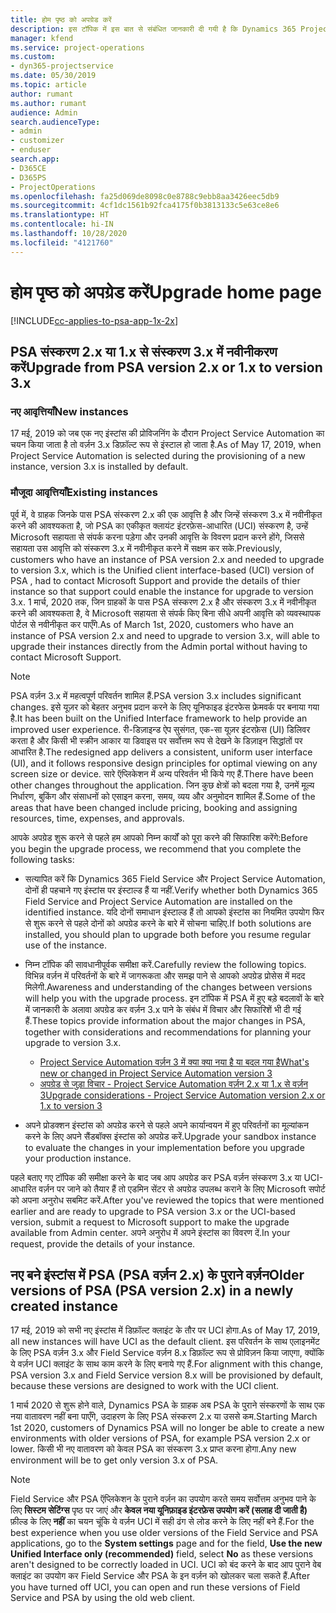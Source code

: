 ```yaml
---
title: होम पृष्ठ को अपग्रेड करें
description: इस टॉपिक में इस बात से संबंधित जानकारी दी गयी है कि Dynamics 365 Project Service Automation में नई और बदली हुई विशेषताओं के बारे में महत्वपूर्ण जानकारी कहाँ से मिल सकती है और अपग्रेड कर नवीनतम संस्करण पाने की प्रोसेस क्या है.
manager: kfend
ms.service: project-operations
ms.custom:
- dyn365-projectservice
ms.date: 05/30/2019
ms.topic: article
author: rumant
ms.author: rumant
audience: Admin
search.audienceType:
- admin
- customizer
- enduser
search.app:
- D365CE
- D365PS
- ProjectOperations
ms.openlocfilehash: fa25d069de8098c0e8788c9ebb8aa3426eec5db9
ms.sourcegitcommit: 4cf1dc1561b92fca4175f0b3813133c5e63ce8e6
ms.translationtype: HT
ms.contentlocale: hi-IN
ms.lasthandoff: 10/28/2020
ms.locfileid: "4121760"
---
```

# <a name="upgrade-home-page"></a><span data-ttu-id="60274-103">होम पृष्ठ को अपग्रेड करें</span><span class="sxs-lookup"><span data-stu-id="60274-103">Upgrade home page</span></span>

[!INCLUDE[cc-applies-to-psa-app-1x-2x](../includes/cc-applies-to-psa-app-1x-2x.md)]

## <a name="upgrade-from-psa-version-2x-or-1x-to-version-3x"></a><span data-ttu-id="60274-104">PSA संस्करण 2.x या 1.x से संस्करण 3.x में नवीनीकरण करें</span><span class="sxs-lookup"><span data-stu-id="60274-104">Upgrade from PSA version 2.x or 1.x to version 3.x</span></span>

### <a name="new-instances"></a><span data-ttu-id="60274-105">नए आवृत्तियाँ</span><span class="sxs-lookup"><span data-stu-id="60274-105">New instances</span></span>

<span data-ttu-id="60274-106">17 मई, 2019 को जब एक नए इंस्टांस की प्रोविजनिंग के दौरान Project Service Automation का चयन किया जाता है तो वर्ज़न 3.x डिफ़ॉल्ट रूप से इंस्टाल हो जाता है.</span><span class="sxs-lookup"><span data-stu-id="60274-106">As of May 17, 2019, when Project Service Automation is selected during the provisioning of a new instance, version 3.x is installed by default.</span></span>

### <a name="existing-instances"></a><span data-ttu-id="60274-107">मौजूदा आवृत्तियाँ</span><span class="sxs-lookup"><span data-stu-id="60274-107">Existing instances</span></span>

<span data-ttu-id="60274-108">पूर्व में, वे ग्राहक जिनके पास PSA संस्करण 2.x की एक आवृत्ति है और जिन्हें संस्करण 3.x में नवीनीकृत करने की आवश्यकता है, जो PSA का एकीकृत क्लायंट इंटरफ़ेस-आधारित (UCI) संस्करण है, उन्हें Microsoft सहायता से संपर्क करना पड़ेगा और उनकी आवृत्ति के विवरण प्रदान करने होंगे, जिससे सहायता उस आवृत्ति को संस्करण 3.x में नवीनीकृत करने में सक्षम कर सके.</span><span class="sxs-lookup"><span data-stu-id="60274-108">Previously, customers who have an instance of PSA version 2.x and needed to upgrade to version 3.x, which is the Unified client interface-based (UCI) version of PSA , had to contact Microsoft Support and provide the details of thier instance so that support could enable the instance for upgrade to version 3.x.</span></span> <span data-ttu-id="60274-109">1 मार्च, 2020 तक, जिन ग्राहकों के पास PSA संस्करण 2.x है और संस्करण 3.x में नवीनीकृत करने की आवश्यकता है, वे Microsoft सहायता से संपर्क किए बिना सीधे अपनी आवृत्ति को व्यवस्थापक पोर्टल से नवीनीकृत कर पाएँगे.</span><span class="sxs-lookup"><span data-stu-id="60274-109">As of March 1st, 2020, customers who have an instance of PSA version 2.x and need to upgrade to version 3.x, will able to upgrade their instances directly from the Admin portal without having to contact Microsoft Support.</span></span>  

> [!NOTE]
> <span data-ttu-id="60274-110">PSA वर्ज़न 3.x में महत्वपूर्ण परिवर्तन शामिल हैं.</span><span class="sxs-lookup"><span data-stu-id="60274-110">PSA version 3.x includes significant changes.</span></span> <span data-ttu-id="60274-111">इसे यूज़र को बेहतर अनुभव प्रदान करने के लिए यूनिफाइड इंटरफेस फ्रेमवर्क पर बनाया गया है.</span><span class="sxs-lookup"><span data-stu-id="60274-111">It has been built on the Unified Interface framework to help provide an improved user experience.</span></span> <span data-ttu-id="60274-112">री-डिज़ाइन्ड ऐप सुसंगत, एक-सा यूज़र इंटरफ़ेस (UI) डिलिवर करता है और किसी भी स्क्रीन आकार या डिवाइस पर सर्वोत्तम रूप से देखने के डिज़ाइन सिद्धांतों पर आधारित है.</span><span class="sxs-lookup"><span data-stu-id="60274-112">The redesigned app delivers a consistent, uniform user interface (UI), and it follows responsive design principles for optimal viewing on any screen size or device.</span></span> <span data-ttu-id="60274-113">सारे ऍप्लिकेशन में अन्य परिवर्तन भी किये गए हैं.</span><span class="sxs-lookup"><span data-stu-id="60274-113">There have been other changes throughout the application.</span></span> <span data-ttu-id="60274-114">जिन कुछ क्षेत्रों को बदला गया है, उनमें मूल्य निर्धारण, बुकिंग और संसाधनों को एसाइन करना, समय, व्यय और अनुमोदन शामिल हैं.</span><span class="sxs-lookup"><span data-stu-id="60274-114">Some of the areas that have been changed include pricing, booking and assigning resources, time, expenses, and approvals.</span></span>

<span data-ttu-id="60274-115">आपके अपग्रेड शुरू करने से पहले हम आपको निम्न कार्यों को पूरा करने की सिफारिश करेंगे:</span><span class="sxs-lookup"><span data-stu-id="60274-115">Before you begin the upgrade process, we recommend that you complete the following tasks:</span></span>

- <span data-ttu-id="60274-116">सत्यापित करें कि Dynamics 365 Field Service और Project Service Automation, दोनों ही पहचाने गए इंस्टांस पर इंस्टाल्ड हैं या नहीं.</span><span class="sxs-lookup"><span data-stu-id="60274-116">Verify whether both Dynamics 365 Field Service and Project Service Automation are installed on the identified instance.</span></span> <span data-ttu-id="60274-117">यदि दोनों समाधान इंस्टाल्ड हैं तो आपको इंस्टांस का नियमित उपयोग फिर से शुरू करने से पहले दोनों को अपग्रेड करने के बारे में सोचना चाहिए.</span><span class="sxs-lookup"><span data-stu-id="60274-117">If both solutions are installed, you should plan to upgrade both before you resume regular use of the instance.</span></span>
- <span data-ttu-id="60274-118">निम्न टॉपिक की सावधानीपूर्वक समीक्षा करें.</span><span class="sxs-lookup"><span data-stu-id="60274-118">Carefully review the following topics.</span></span> <span data-ttu-id="60274-119">विभिन्न वर्ज़न में परिवर्तनों के बारे में जागरूकता और समझ पाने से आपको अपग्रेड प्रोसेस में मदद मिलेगी.</span><span class="sxs-lookup"><span data-stu-id="60274-119">Awareness and understanding of the changes between versions will help you with the upgrade process.</span></span> <span data-ttu-id="60274-120">इन टॉपिक में PSA में हुए बड़े बदलावों के बारे में जानकारी के अलावा अपग्रेड कर वर्ज़न 3.x पाने के संबंध में विचार और सिफारिशें भी दी गई हैं.</span><span class="sxs-lookup"><span data-stu-id="60274-120">These topics provide information about the major changes in PSA, together with considerations and recommendations for planning your upgrade to version 3.x.</span></span>

    - [<span data-ttu-id="60274-121">Project Service Automation वर्ज़न 3 में क्या क्या नया है या बदल गया है</span><span class="sxs-lookup"><span data-stu-id="60274-121">What's new or changed in Project Service Automation version 3</span></span>](whats-new-changed-v3.md)
    - [<span data-ttu-id="60274-122">अपग्रेड से जुड़ा विचार - Project Service Automation वर्ज़न 2.x या 1.x से वर्ज़न 3</span><span class="sxs-lookup"><span data-stu-id="60274-122">Upgrade considerations - Project Service Automation version 2.x or 1.x to version 3</span></span>](upgrade-v3.md)

- <span data-ttu-id="60274-123">अपने प्रोडक्शन इंस्टांस को अपग्रेड करने से पहले अपने कार्यान्वयन में हुए परिवर्तनों का मूल्यांकन करने के लिए अपने सैंडबॉक्स इंस्टांस को अपग्रेड करें.</span><span class="sxs-lookup"><span data-stu-id="60274-123">Upgrade your sandbox instance to evaluate the changes in your implementation before you upgrade your production instance.</span></span>

<span data-ttu-id="60274-124">पहले बताए गए टॉपिक की समीक्षा करने के बाद जब आप अपग्रेड कर PSA वर्ज़न संस्करण 3.x या UCI- आधारित वर्ज़न पर जाने को तैयार हैं तो एडमिन सेंटर से अपग्रेड उपलब्ध कराने के लिए Microsoft सपोर्ट को अपना अनुरोध सबमिट करें.</span><span class="sxs-lookup"><span data-stu-id="60274-124">After you've reviewed the topics that were mentioned earlier and are ready to upgrade to PSA version 3.x or the UCI-based version, submit a request to Microsoft support to make the upgrade available from Admin center.</span></span> <span data-ttu-id="60274-125">अपने अनुरोध में अपने इंस्टांस का विवरण दें.</span><span class="sxs-lookup"><span data-stu-id="60274-125">In your request, provide the details of your instance.</span></span>

## <a name="older-versions-of-psa-psa-version-2x-in-a-newly-created-instance"></a><span data-ttu-id="60274-126">नए बने इंस्टांस में PSA (PSA वर्ज़न 2.x) के पुराने वर्ज़न</span><span class="sxs-lookup"><span data-stu-id="60274-126">Older versions of PSA (PSA version 2.x) in a newly created instance</span></span>

<span data-ttu-id="60274-127">17 मई, 2019 को सभी नए इंस्टांस में डिफ़ॉल्ट क्लाइंट के तौर पर UCI होगा.</span><span class="sxs-lookup"><span data-stu-id="60274-127">As of May 17, 2019, all new instances will have UCI as the default client.</span></span> <span data-ttu-id="60274-128">इस परिवर्तन के साथ एलाइनमेंट के लिए PSA वर्ज़न 3.x और Field Service वर्ज़न 8.x डिफ़ॉल्ट रूप से प्रोविज़न किया जाएगा, क्योंकि ये वर्ज़न UCI क्लाइंट के साथ काम करने के लिए बनाये गए हैं.</span><span class="sxs-lookup"><span data-stu-id="60274-128">For alignment with this change, PSA version 3.x and Field Service version 8.x will be provisioned by default, because these versions are designed to work with the UCI client.</span></span>

<span data-ttu-id="60274-129">1 मार्च 2020 से शुरू होने वाले, Dynamics PSA के ग्राहक अब PSA के पुराने संस्करणों के साथ एक नया वातावरण नहीं बना पाएँगे, उदाहरण के लिए PSA संस्करण 2.x या उससे कम.</span><span class="sxs-lookup"><span data-stu-id="60274-129">Starting March 1st 2020, customers of Dynamics PSA will no longer be able to create a new environments with older versions of PSA, for example PSA version 2.x or lower.</span></span> <span data-ttu-id="60274-130">किसी भी नए वातावरण को केवल PSA का संस्करण 3.x प्राप्त करना होगा.</span><span class="sxs-lookup"><span data-stu-id="60274-130">Any new environment will be to get only version 3.x of PSA.</span></span>

> [!NOTE]
> <span data-ttu-id="60274-131">Field Service और PSA ऍप्लिकेशन के पुराने वर्ज़न का उपयोग करते समय सर्वोत्तम अनुभव पाने के लिए **सिस्टम सेटिंग्स** पृष्ठ पर जाएं और **केवल नया यूनिफ़ाइड इंटरफ़ेस उपयोग करें (सलाह दी जाती है)** फ़ील्ड के लिए **नहीं** का चयन चूंकि ये वर्ज़न UCI में सही ढंग से लोड करने के लिए नहीं बने हैं.</span><span class="sxs-lookup"><span data-stu-id="60274-131">For the best experience when you use older versions of the Field Service and PSA applications, go to the **System settings** page and for the field, **Use the new Unified Interface only (recommended)** field, select **No** as these versions aren't designed to be correctly loaded in UCI.</span></span> <span data-ttu-id="60274-132">UCI को बंद करने के बाद आप पुराने वेब क्लाइंट का उपयोग कर Field Service और PSA के इन वर्ज़न को खोलकर चला सकते हैं.</span><span class="sxs-lookup"><span data-stu-id="60274-132">After you have turned off UCI, you can open and run these versions of Field Service and PSA by using the old web client.</span></span> 
